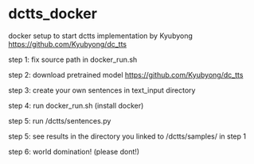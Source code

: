 # dctts_docker
docker setup to start dctts implementation by Kyubyong https://github.com/Kyubyong/dc_tts

step 1: 
    fix source path in docker_run.sh

step 2:
    download pretrained model https://github.com/Kyubyong/dc_tts
    
step 3:
    create your own sentences in text_input directory 
    
step 4: 
    run docker_run.sh (install docker)
   
step 5:
    run /dctts/sentences.py 
    
step 5: 
    see results in the directory you linked to /dctts/samples/ in step 1
    
step 6:
    world domination! (please dont!) 
